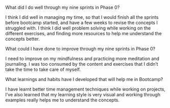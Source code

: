 What did I do well through my nine sprints in Phase 0?


I think I did well in managing my time, so that I would finish all the sprints before bootcamp started, and have a few weeks to revise the concepts I struggled with. I think I did well problem solving while working on the different exercises, and finding more resources to help me understand the concepts better.

What could I have done to improve through my nine sprints in Phase 0?


I need to improve on my mindfulness and practicing more meditation and journaling. I was too consumed by the content and exercises that I didn’t take the time to take care of myself. 

What learnings and habits have I developed that will help me in Bootcamp?


I have learnt better time management techniques while working on projects, I’ve also learned that my learning style is very visual and working through examples really helps me to understand the concepts. 